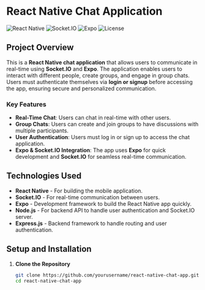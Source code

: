 # React Native Chat Application

![React Native](https://img.shields.io/badge/React%20Native-v0.64-green) ![Socket.IO](https://img.shields.io/badge/Socket.IO-Realtime%20Chat-blue) ![Expo](https://img.shields.io/badge/Expo-Client%20App-blue) ![License](https://img.shields.io/badge/license-MIT-green)

## Project Overview

This is a **React Native chat application** that allows users to communicate in real-time using **Socket.IO** and **Expo**. The application enables users to interact with different people, create groups, and engage in group chats. Users must authenticate themselves via **login or signup** before accessing the app, ensuring secure and personalized communication.

### Key Features
- **Real-Time Chat**: Users can chat in real-time with other users.
- **Group Chats**: Users can create and join groups to have discussions with multiple participants.
- **User Authentication**: Users must log in or sign up to access the chat application.
- **Expo & Socket.IO Integration**: The app uses **Expo** for quick development and **Socket.IO** for seamless real-time communication.

## Technologies Used

- **React Native** - For building the mobile application.
- **Socket.IO** - For real-time communication between users.
- **Expo** - Development framework to build the React Native app quickly.
- **Node.js** - For backend API to handle user authentication and Socket.IO server.
- **Express.js** - Backend framework to handle routing and user authentication.

## Setup and Installation

1. **Clone the Repository**
   ```bash
   git clone https://github.com/yourusername/react-native-chat-app.git
   cd react-native-chat-app
